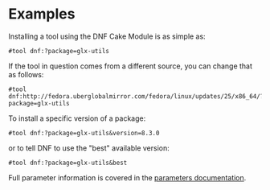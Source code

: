 # Examples

Installing a tool using the DNF Cake Module is as simple as:

```
#tool dnf:?package=glx-utils
```

If the tool in question comes from a different source, you can change that as follows:

```
#tool dnf:http://fedora.uberglobalmirror.com/fedora/linux/updates/25/x86_64/?package=glx-utils
```

To install a specific version of a package:

```
#tool dnf:?package=glx-utils&version=8.3.0
```

or to tell DNF to use the "best" available version:

```
#tool dnf:?package=glx-utils&best
```

Full parameter information is covered in the [parameters documentation](parameters.md).